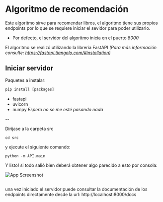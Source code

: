 
# Algoritmo de recomendación

Este algoritmo sirve para recomendar libros, el algoritmo tiene sus propios endpoints por lo que se requiere iniciar el sevidor para poder utilizarlo.

- Por defecto, el servidor del algoritmo inicia en el puerto _8000_


El algoritmo se realizó utilizando la librería FastAPI
*(Para más información consulte: https://fastapi.tiangolo.com/#installation)*



## Iniciar servidor


Paquetes a instalar:
```py
pip install [packages]
```

- fastapi
- uvicorn
- numpy
*Espero no se me esté pasando nada*

--

Dirijase a la carpeta src

    cd src

y ejecute el siguiente comando:
    
    python -m API.main

Y listo! si todo salió bien deberá obtener algo parecido a esto por consola:



![App Screenshot](https://i.ibb.co/Z8kTDzR/Screenshot-2024-07-22-at-13-03-00.png)


##
una vez iniciado el servidor puede consultar la documentación de los endpoints directamente desde la url: http://localhost:8000/docs